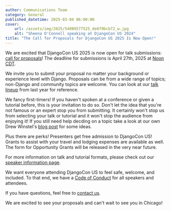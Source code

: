 ```yaml
---
author: Communications Team
category: General
published_datetime: 2025-03-04 06:00:00
cover:
    url: /assets/img/2025/54089577525_de6f9bcb72_w.jpg
    alt: "Sheena O'Connell speaking at DjangoCon US 2024"
title: "The Call for Proposals for DjangoCon US 2025 Is Now Open!"
---
```


We are excited that DjangoCon US 2025 is now open for talk submissions: [call for proposals](https://pretalx.com/djangocon-us-2025/cfp)! The deadline for submissions is April 27th, 2025 at [Noon CDT](https://time.is/1200PM_27_April_2025_in_Chicago?DjangoCon_US_CFP_Closes).

<!-- excerpt -->

We invite you to submit your proposal no matter your background or experience level with Django. Proposals can be from a wide range of topics; non-Django and community topics are welcome. You can look at our [talk lineup](https://2024.djangocon.us/news/announcing-lineup/) from last year for reference.

We fancy first-timers! If you haven't spoken at a conference or given a tutorial before, this is your invitation to do so. Don't let the idea that you're not famous or an expert stop you from submitting. It certainly won't stop us from selecting your talk or tutorial and it won't stop the audience from enjoying it! If you still need help decding on a topic take a look at our own Drew Winstel's [blog post](https://winstel.dev/2025/02/12/talk-ideas-for-dcus-25/) for some ideas.

Plus there are perks! Presenters get free admission to DjangoCon US! Grants to assist with your travel and lodging expenses are available as well. The form for Opportunity Grants will be released in the very near future.

For more information on talk and tutorial formats, please check out our [speaker information page](/speaking/).

We want everyone attending DjangoCon US to feel safe, welcome, and included. To that end, we have a [Code of Conduct](/conduct/) for all speakers and attendees.

If you have questions, feel free to [contact us](mailto:hello@djangocon.us).

We are excited to see your proposals and can't wait to see you in Chicago!
